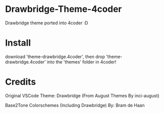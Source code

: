 # Drawbridge-Theme-4coder
Drawbridge theme ported into 4coder :D

# Install
download 'theme-drawbridge.4coder', then drop 'theme-drawbridge.4coder' into the 'themes' folder in 4coder!

# Credits
Original VSCode Theme: Drawbridge (From August Themes By inci-august)

Base2Tone Colorschemes (Including Drawbridge) By: Bram de Haan 
